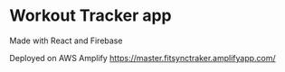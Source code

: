 # Workout Tracker app

Made with React and Firebase

Deployed on AWS Amplify
https://master.fitsynctraker.amplifyapp.com/
